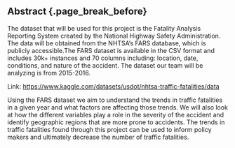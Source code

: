 ## Abstract {.page_break_before}

The dataset that will be used for this project is the Fatality Analysis Reporting System created by the National Highway Safety Administration. The data will be obtained from the NHTSA’s FARS database, which is publicly accessible.The FARS dataset is available in the CSV format and includes 30k+ instances and 70 columns including: location, date, conditions, and nature of the accident. The dataset our team will be analyzing is from 2015-2016.

Link: https://www.kaggle.com/datasets/usdot/nhtsa-traffic-fatalities/data

Using the FARS dataset we aim to understand the trends in traffic fatalities in a given year and what factors are affecting those trends. We will also look at how the different variables play a role in the severity of the accident and identify geographic regions that are more prone to accidents. The trends in traffic fatalities found through this project can be used to inform policy makers and ultimately decrease the number of traffic fatalities. 
